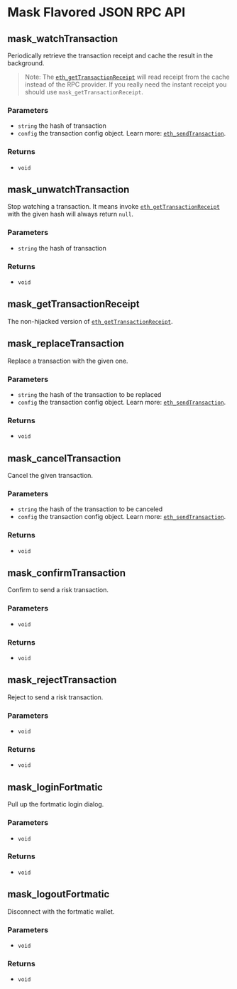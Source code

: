 <!-- markdownlint-disable no-duplicate-heading -->

# Mask Flavored JSON RPC API

## mask_watchTransaction

Periodically retrieve the transaction receipt and cache the result in the background.

> Note: The [`eth_getTransactionReceipt`](https://eth.wiki/json-rpc/API#eth_gettransactionreceipt) will read receipt from the cache instead of the RPC provider. If you really need the instant receipt you should use `mask_getTransactionReceipt`.

### Parameters

- `string` the hash of transaction
- `config` the transaction config object. Learn more: [`eth_sendTransaction`](https://eth.wiki/json-rpc/API#eth_sendtransaction).

### Returns

- `void`

## mask_unwatchTransaction

Stop watching a transaction. It means invoke [`eth_getTransactionReceipt`](https://eth.wiki/json-rpc/API#eth_gettransactionreceipt) with the given hash will always return `null`.

### Parameters

- `string` the hash of transaction

### Returns

- `void`

## mask_getTransactionReceipt

The non-hijacked version of [`eth_getTransactionReceipt`](https://eth.wiki/json-rpc/API#eth_gettransactionreceipt).

## mask_replaceTransaction

Replace a transaction with the given one.

### Parameters

- `string` the hash of the transaction to be replaced
- `config` the transaction config object. Learn more: [`eth_sendTransaction`](https://eth.wiki/json-rpc/API#eth_sendtransaction).

### Returns

- `void`

## mask_cancelTransaction

Cancel the given transaction.

### Parameters

- `string` the hash of the transaction to be canceled
- `config` the transaction config object. Learn more: [`eth_sendTransaction`](https://eth.wiki/json-rpc/API#eth_sendtransaction).

### Returns

- `void`

## mask_confirmTransaction

Confirm to send a risk transaction.

### Parameters

- `void`

### Returns

- `void`

## mask_rejectTransaction

Reject to send a risk transaction.

### Parameters

- `void`

### Returns

- `void`

## mask_loginFortmatic

Pull up the fortmatic login dialog.

### Parameters

- `void`

### Returns

- `void`

## mask_logoutFortmatic

Disconnect with the fortmatic wallet.

### Parameters

- `void`

### Returns

- `void`
